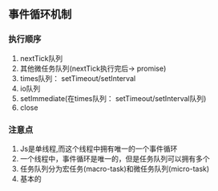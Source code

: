 ## 事件循环机制
### 执行顺序
1. nextTick队列
2. 其他微任务队列(nextTick执行完后-> promise)
3. times队列： setTimeout/setInterval
4. io队列
5. setImmediate(在times队列： setTimeout/setInterval队列)
6. close
### 注意点
1. Js是单线程,而这个线程中拥有唯一的一个事件循环
2. 一个线程中，事件循环是唯一的，但是任务队列可以拥有多个
3. 任务队列分为宏任务(macro-task)和微任务队列(micro-task)
4. 基本的

